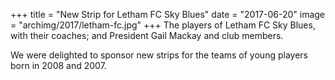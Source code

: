 +++
title = "New Strip for Letham FC Sky Blues"
date = "2017-06-20"
image = "archimg/2017/letham-fc.jpg"
+++
The players of Letham FC Sky Blues, with their coaches; and President Gail Mackay and club members.

We were delighted to sponsor new strips for the teams of young players born in 2008 and 2007.